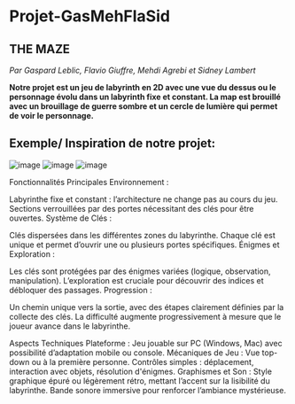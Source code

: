 # Projet-GasMehFlaSid
## THE MAZE
*Par Gaspard Leblic, Flavio Giuffre, Mehdi Agrebi et Sidney Lambert*

**Notre projet est un jeu de labyrinth en 2D avec une vue du dessus ou le personnage évolu dans un labyrinth fixe et constant. La map est brouillé avec un brouillage de guerre sombre et un cercle de lumière qui permet de voir le personnage.**

## Exemple/ Inspiration de notre projet: 
![image](https://github.com/user-attachments/assets/a878b70e-a7e7-4cf9-a032-5a6d7371134e)
![image](https://github.com/user-attachments/assets/597348c0-8812-43ee-9e0f-db40a2a2f217)
![image](https://github.com/user-attachments/assets/81fe90ba-0cbc-4f9a-aca0-8b6937e0c722) 

Fonctionnalités Principales
Environnement :

Labyrinthe fixe et constant : l’architecture ne change pas au cours du jeu.
Sections verrouillées par des portes nécessitant des clés pour être ouvertes.
Système de Clés :

Clés dispersées dans les différentes zones du labyrinthe.
Chaque clé est unique et permet d’ouvrir une ou plusieurs portes spécifiques.
Énigmes et Exploration :

Les clés sont protégées par des énigmes variées (logique, observation, manipulation).
L’exploration est cruciale pour découvrir des indices et débloquer des passages.
Progression :

Un chemin unique vers la sortie, avec des étapes clairement définies par la collecte des clés.
La difficulté augmente progressivement à mesure que le joueur avance dans le labyrinthe.


Aspects Techniques
Plateforme :
Jeu jouable sur PC (Windows, Mac) avec possibilité d’adaptation mobile ou console.
Mécaniques de Jeu :
Vue top-down ou à la première personne.
Contrôles simples : déplacement, interaction avec objets, résolution d'énigmes.
Graphismes et Son :
Style graphique épuré ou légèrement rétro, mettant l’accent sur la lisibilité du labyrinthe.
Bande sonore immersive pour renforcer l’ambiance mystérieuse.
